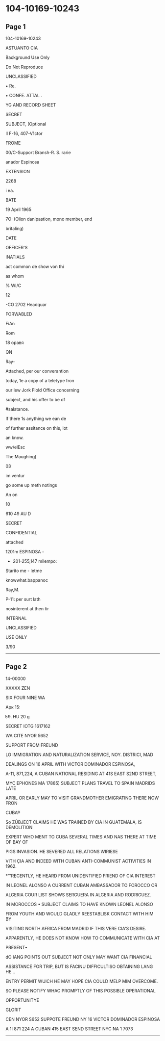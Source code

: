# 104-10169-10243

## Page 1

104-10169-10243

ASTUANTO CIA

Background Use Only

Do Not Reproduce

UNCLASSIFIED

• Re.

• CONFE. ATTAL .

YG AND RECORD SHEET

SECRET

SUBJECT, (Optional

Il F-16, 407-V1ctor

FROME

00/C-Support Bransh-R. S. rarie

anador Espinosa

EXTENSION

2268

і на.

BATE

19 April 1965

7O: (Olion danipastion, mono member, end

britaling)

DATE

OFFICER'S

INATIALS

act common de show von thi

as whom

% WI/C

12

-CO 2702 Headquar

FORWABLED

FiAn

Rom

18 оравя

QN

Ray-

Attached, per our converantion

today, 1e a copy of a teletype fron

our lew Jork Flold Office concerning

subject, and his offer to be of

#salatance.

If there 1s anything we ean de

of further assitance on this, lot

an know.

ww/elEsc

The Maughing)

03

im ventur

go some up meth notings

An on

10

610 49 AU D

SECRET

CONFIDENTIAL

attached

1201m ESPINOSA -

+ 201-255,147 milempo:

Starito me - letme

knowwhat.bappanoc

Ray,M.

P-11: per surt lath

nosinterent at then tir

INTERNAL

UNCLASSIFIED

USE ONLY

3/90

---

## Page 2

14-00000

XXXXX ZEN

SIX FOUR NINE WA

Арк 15:

59. HU 20 g

SECRET IOTG 1617162

WA CITE NYOR 5652

SUPPORT FROM FREUND

LO IMMIGRATION AND NATURALIZATION SERVICE, NOY. DISTRICI, MAD

DEALINGS ON 16 APRIL WITH VICTOR DOMINADOR ESPINOSA,

A-11, 871,224, A CUBAN NATIONAL RESIDING AT 41S EAST S2ND STREET,

MYC EPHONES MA 17885) SUBJECT PLANS TRAVEL TO SPAIN MADRIDS LATE

APRIL OR EARLY MAY TO VISIT GRANDMOTHER EMIGRATING THERE NOW FRON

CUBA®

So ZÚBJECT CLAIMS HE WAS TRAINED BY CIA IN GUATEMALA, IS DEMOLITION

EXPERT WHO MENT TO CUBA SEVERAL TIMES AND NAS THERE AT TIME OF BAY OF

PIGS INVASION. HE SEVERED ALL RELATIONS WIRIESE

VITH ÇIA AND INDEED WITH CUBAN ANTI-COMMUNIST ACTIVITIES IN 1962.

*'"RECENTLY, HE HEARD FROM UNIDENTIFIED FRIEND OF CIA INTEREST

IN LEONEL ALONSO A CURRENT CUBAN AMBASSADOR TO FOROCCO OR

ALGERIA COUR LIST SHOWS SERGUERA IN ALGERIA AND RODRIGUEZ.

IN MOROCCOS • SUBJECT CLAIMS TO HAVE KNOWN LEONEL ALONSO

FROM YOUTH AND WOULD GLADLY REESTABLISK CONTACT WITH HIM BY

VISITING NORTH AFRICA FROM MADRID IF THIS VERE CIA'S DESIRE.

APPARENTLY, HE DOES NOT KNOW HOW TO COMMUNICATE WITH CIA AT

PRESENT•

dO IANG POINTS OUT SUBJECT NOT ONLY MAY WANT CIA FINANCIAL

ASSISTANCE FOR TRIP, BUT IS FACINU DIFFICULTISO OBTAINING LANG HE...

ENTRY PERMIT WUICH HE MAY HOPE CIA COULD MELP MIM OVERCOME.

SO PLEASE NOTIFY WHAC PROMPTLY OF THIS POSSIBLE OPERATIONAL

OPPORTUNITYE

GLORIT

CEN NYOR S652 SUPPOTE FREUND NY 16 VICTOR DOMINADOR ESPINOSA

A 1I 871 224 A CUBAN 415 EAST SEND STREET NYC NA 1 7073

---

